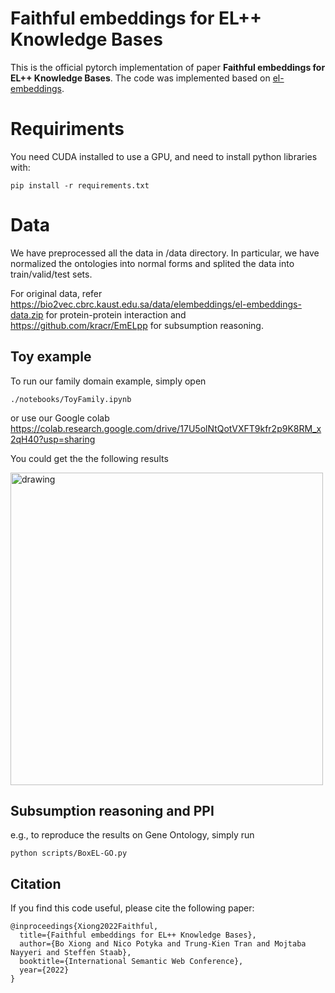 # Faithful embeddings for EL++ Knowledge Bases

This is the official pytorch implementation of paper **Faithful embeddings for EL++ Knowledge Bases**. The code was implemented based on [el-embeddings](https://github.com/bio-ontology-research-group/el-embeddings).

# Requiriments

You need CUDA installed to use a GPU, and need to install python libraries with:
```
pip install -r requirements.txt
```

# Data

We have preprocessed all the data in /data directory. In particular, we have normalized the ontologies into normal forms and splited the data into train/valid/test sets.

For original data, refer https://bio2vec.cbrc.kaust.edu.sa/data/elembeddings/el-embeddings-data.zip for protein-protein interaction
and https://github.com/kracr/EmELpp for subsumption reasoning. 


## Toy example


To run our family domain example, simply open
```
./notebooks/ToyFamily.ipynb
```
or use our Google colab https://colab.research.google.com/drive/17U5olNtQotVXFT9kfr2p9K8RM_x2qH40?usp=sharing

You could get the the following results

<img src="embedding.png" alt="drawing" width="500"/>

## Subsumption reasoning and PPI

e.g., to reproduce the results on Gene Ontology, simply run
```
python scripts/BoxEL-GO.py 
```

## Citation

If you find this code useful, please cite the following paper: 
```
@inproceedings{Xiong2022Faithful,
  title={Faithful embeddings for EL++ Knowledge Bases},
  author={Bo Xiong and Nico Potyka and Trung-Kien Tran and Mojtaba Nayyeri and Steffen Staab},
  booktitle={International Semantic Web Conference},
  year={2022}
}
```
